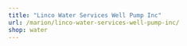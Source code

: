```yaml
---
title: "Linco Water Services Well Pump Inc"
url: /marion/linco-water-services-well-pump-inc/
shop: water
---
```


